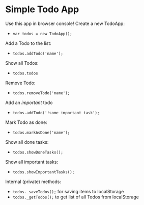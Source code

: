 # Simple Todo App

Use this app in browser console!
Create a new TodoApp:

- `var todos = new TodoApp();`

Add a Todo to the list:

- `todos.addTodo('name');`

Show all Todos:

- `todos.todos`

Remove Todo:

- `todos.removeTodo('name');`

Add an _important_ todo

- `todos.addTodo('!some important task');`

Mark Todo as done:

- `todos.markAsDone('name');`

Show all done tasks:

- `todos.showDoneTasks();`

Show all important tasks:

- `todos.showImportantTasks();`

Internal (private) methods:

- `todos._saveTodos();` for saving items to localStorage
- `todos._getTodos();` to get list of all Todos from localStorage
